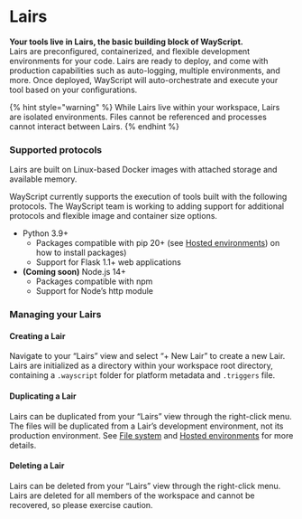 # Lairs

**Your tools live in Lairs, the basic building block of WayScript.**\
Lairs are preconfigured, containerized, and flexible development environments for your code. Lairs are ready to deploy, and come with production capabilities such as auto-logging, multiple environments, and more. Once deployed, WayScript will auto-orchestrate and execute your tool based on your configurations.

{% hint style="warning" %}
While Lairs live within your workspace, Lairs are isolated environments. Files cannot be referenced and processes cannot interact between Lairs.
{% endhint %}

### Supported protocols

Lairs are built on Linux-based Docker images with attached storage and available memory.

WayScript currently supports the execution of tools built with the following protocols. The WayScript team is working to adding support for additional protocols and flexible image and container size options.

* Python 3.9+
  * Packages compatible with pip 20+ (see [Hosted environments](../managing-tools/environments.md)) on how to install packages)
  * Support for Flask 1.1+ web applications
* **(Coming soon)** Node.js 14+
  * Packages compatible with npm
  * Support for Node’s http module

### Managing your Lairs

#### **Creating a Lair**

Navigate to your “Lairs” view and select “+ New Lair” to create a new Lair. Lairs are initialized as a directory within your workspace root directory, containing a `.wayscript` folder for platform metadata and `.triggers` file.

#### **Duplicating a Lair**

Lairs can be duplicated from your “Lairs” view through the right-click menu. The files will be duplicated from a Lair’s development environment, not its production environment. See [File system](file-system.md) and [Hosted environments](../managing-tools/environments.md) for more details.

#### **Deleting a Lair**

Lairs can be deleted from your “Lairs” view through the right-click menu. Lairs are deleted for all members of the workspace and cannot be recovered, so please exercise caution.
